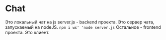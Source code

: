 # Chat
Это локальный чат на js
server.js - backend проекта. Это сервер чата, запускаемый на nodeJS.
`npm i ws'
'node server.js`
Остальное - frontend проекта. Это клиент.
